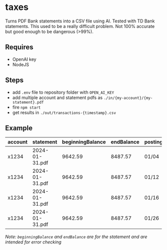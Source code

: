 # taxes

Turns PDF Bank statements into a CSV file using AI. Tested with TD Bank statements. This used to be a really difficult problem. Not 100% accurate but good enough to be dangerous (>99%).

## Requires

- OpenAI key
- NodeJS

## Steps

- add `.env` file to repository folder with `OPEN_AI_KEY`
- add multiple account and statement pdfs as `./in/{my-account}/{my-statement}.pdf`
- fire `npm start`
- get results in `./out/transactions-{timestamp}.csv`

## Example

| account | statement      | beginningBalance | endBalance | postingDate | description             | amount |
| ------- | -------------- | ---------------- | ---------- | ----------- | ----------------------- | ------ |
| x1234   | 2024-01-31.pdf | 9642.59          | 8487.57    | 01/04       | Apple Inc ACH/CRED      | 12.27  |
| x1234   | 2024-01-31.pdf | 9642.59          | 8487.57    | 01/12       | PELOTON SYS DIR DEP     | 48.93  |
| x1234   | 2024-01-31.pdf | 9642.59          | 8487.57    | 01/16       | GOOGLE MULTIPLE_S       | 17.23  |
| x1234   | 2024-01-31.pdf | 9642.59          | 8487.57    | 01/26       | PELOTON SYS DIR DEP 354 | 48.93  |

_Note: `beginningBalance` and `endBalance` are for the statement and are intended for error checking_
